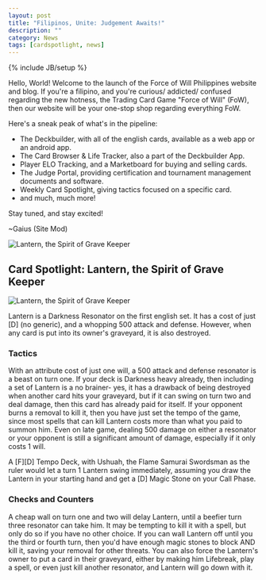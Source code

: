 ```yaml
---
layout: post
title: "Filipinos, Unite: Judgement Awaits!"
description: ""
category: News
tags: [cardspotlight, news]
---
```

{% include JB/setup %}

Hello, World! Welcome to the launch of the Force of Will Philippines website and blog. If you're a filipino, and you're curious/ addicted/ confused regarding the new hotness, the Trading Card Game "Force of Will" (FoW), then our website will be your one-stop shop regarding everything FoW.    

Here's a sneak peak of what's in the pipeline:    

* The Deckbuilder, with all of the english cards, available as a web app or an android app.    
* The Card Browser &amp; Life Tracker, also a part of the Deckbuilder App.
* Player ELO Tracking, and a Marketboard for buying and selling cards.
* The Judge Portal, providing certification and tournament management documents and software.    
* Weekly Card Spotlight, giving tactics focused on a specific card.  
* and much, much more!  

Stay tuned, and stay excited!   

~Gaius (Site Mod)

<div class="hidden-xs pull-right">
    <img src="{{BASE_PATH}}/assets/images/EN2/119.jpg" alt="Lantern, the Spirit of Grave Keeper" class="img-responsive img-rounded" />
</div>

## Card Spotlight: Lantern, the Spirit of Grave Keeper  

<div class="visible-xs col-xs-12">
    <img src="{{BASE_PATH}}/assets/images/EN2/119.jpg" alt="Lantern, the Spirit of Grave Keeper" class="img-responsive img-rounded" />
</div>

Lantern is a Darkness Resonator on the first english set. It has a cost of just [D] (no generic), and a whopping 500 attack and defense. However, when any card is put into its owner's graveyard, it is also destroyed.  

### Tactics  

With an attribute cost of just one will, a 500 attack and defense resonator is a beast on turn one. If your deck is Darkness heavy already, then including a set of Lantern is a no brainer- yes, it has a drawback of being destroyed when another card hits your graveyard, but if it can swing on turn two and deal damage, then this card has already paid for itself. If your opponent burns a removal to kill it, then you have just set the tempo of the game, since most spells that can kill Lantern costs more than what you paid to summon him. Even on late game, dealing 500 damage on either a resonator or your opponent is still a significant amount of damage, especially if it only costs 1 will.  

A [F][D] Tempo Deck, with Ushuah, the Flame Samurai Swordsman as the ruler would let a turn 1 Lantern swing immediately, assuming you draw the Lantern in your starting hand and get a [D] Magic Stone on your Call Phase.

### Checks and Counters  

A cheap wall on turn one and two will delay Lantern, until a beefier turn three resonator can take him. It may be tempting to kill it with a spell, but only do so if you have no other choice. If you can wall Lantern off until you the third or fourth turn, then you'd have enough magic stones to block AND kill it, saving your removal for other threats. You can also force the Lantern's owner to put a card in their graveyard, either by making him Lifebreak, play a spell, or even just kill another resonator, and Lantern will go down with it. 